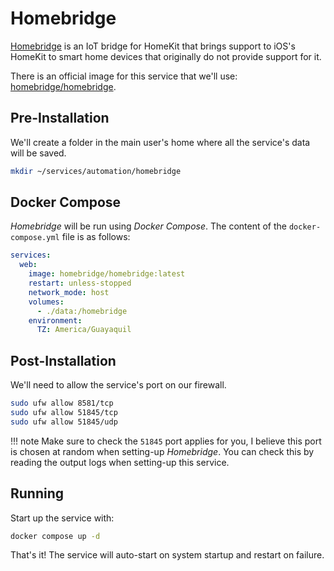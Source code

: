 # Homebridge

[Homebridge](https://homebridge.io/) is an IoT bridge for HomeKit that brings support to iOS's HomeKit to smart home devices that originally do not provide support for it.

There is an official image for this service that we'll use: [homebridge/homebridge](https://hub.docker.com/r/homebridge/homebridge/).

## Pre-Installation

We'll create a folder in the main user's home where all the service's data will be saved.

```bash
mkdir ~/services/automation/homebridge
```

## Docker Compose

*Homebridge* will be run using *Docker Compose*. The content of the `docker-compose.yml` file is as follows:

```yaml
services:
  web:
    image: homebridge/homebridge:latest
    restart: unless-stopped
    network_mode: host
    volumes:
      - ./data:/homebridge
    environment:
      TZ: America/Guayaquil
```

## Post-Installation

We'll need to allow the service's port on our firewall.

```bash
sudo ufw allow 8581/tcp
sudo ufw allow 51845/tcp
sudo ufw allow 51845/udp
```

!!! note
    Make sure to check the `51845` port applies for you, I believe this port is chosen at random when setting-up *Homebridge*. You can check this by reading the output logs when setting-up this service.

## Running

Start up the service with:

```bash
docker compose up -d
```

That's it! The service will auto-start on system startup and restart on failure.
